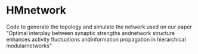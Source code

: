 # HMnetwork
Code to generate the topology and simulate the network used on our paper "Optimal interplay between synaptic strengths andnetwork structure enhances activity fluctuations andinformation propagation in hierarchical modularnetworks"
